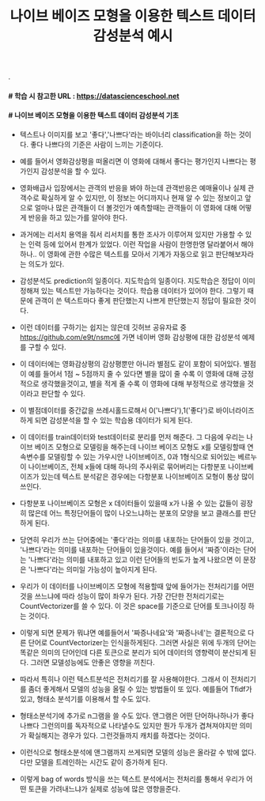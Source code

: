 ﻿---
layout: post
title: "나이브 베이즈 모형을 이용한 텍스트 데이터 감성분석 예시"
tags: [머신러닝]
comments: true
---

.

#### # 학습 시 참고한 URL : https://datascienceschool.net


#### # 나이브 베이즈 모형을 이용한 텍스트 데이터 감성분석 기초


- 텍스트나 이미지를 보고 '좋다','나쁘다'라는 바이너리 classification을 하는 것이다. 좋다 나쁘다의 기준은 사람이 느끼는 기준이다.


- 예를 들어서 영화감상평을 떠올리면 이 영화에 대해서 좋다는 평가인지 나쁘다는 평가인지 감성분석을 할 수 있다.


- 영화배급사 입장에서는 관객의 반응을 봐야 하는데 관객반응은 예매율이나 실제 관객수로 확실하게 알 수 있지만, 이 정보는 어디까지나 현재 알 수 있는 정보이고 앞으로 얼마나 많은 관객들이 더 볼것인가 예측할때는 관객들이 이 영화에 대해 어떻게 반응을 하고 있는가를 알아야 한다.


- 과거에는 리서치 용역을 줘서 리서치를 통한 조사가 이루어져 있지만 가용할 수 있는 인력 등에 있어서 한계가 있었다. 이런 작업을 사람이 한명한명 달라붙어서 해야하나.. 이 영화에 관한 수많은 텍스트를 모아서 기계가 자동으로 읽고 판단해보자라는 의도가 있다.


- 감성분석도 prediction의 일종이다. 지도학습의 일종이다. 지도학습은 정답이 이미 정해져 있는 텍스트만 가능하다는 것이다. 학습용 데이터가 있어야 한다. 그렇기 때문에 관객이 쓴 텍스트마다 좋게 판단했는지 나쁘게 판단했는지 정답이 필요한 것이다.


- 이런 데이터를 구하기는 쉽지는 않은데 깃허브 공유자료 중 https://github.com/e9t/nsmc에 가면 네이버 영화  감상평에 대한 감성분석 예제를 구할 수 있다.


- 이 데이터에는 영화감상평의 감상평뿐만 아니라 별점도 같이 포함이 되어있다. 별점이 예를 들어서 1점 ~ 5점까지 줄 수 있다면 별을 많이 줄 수록 이 영화에 대해 긍정적으로 생각했을것이고, 별을 적게 줄 수록 이 영화에 대해 부정적으로 생각했을 것이라고 판단할 수 있다.


- 이 별점데이터를 중간값을 쓰레시홀드로해서 0('나쁘다'),1('좋다')로 바이너라이즈하게 되면 감성분석을 할 수 있는 학습용 데이터가 되게 된다.


- 이 데이터를 train데이터와 test데이터로 분리를 먼저 해준다. 그 다음에 우리는 나이브 베이즈 모형으로 모델링을 해주는데 나이브 베이즈 모형도 x를 모델링할때 연속변수를 모델링할 수 있는 가우시안 나이브베이즈, 0과 1형식으로 되어있는 베르누이 나이브베이즈, 전체 x들에 대해 하나의 주사위로 묶어버리는 다항분포 나이브베이즈가 있는데 텍스트 분석같은 경우에는 다항분포 나이브베이즈 모형이 통상 많이 쓰인다.


- 다항분포 나이브베이즈 모형은 x 데이터들이 있을때 x가 나올 수 있는 값들이 굉장히 많은데 어느 특정단어들이 많이 나오느냐하는 분포의 모양을 보고 클래스를 판단하게 된다.


- 당연히 우리가 쓰는 단어중에는 '좋다'라는 의미를 내포하는 단어들이 있을 것이고, '나쁘다'라는 의미를 내포하는 단어들이 있을것이다. 예를 들어서 '짜증'이라는 단어는 '나쁘다'라는 의미를 내포하고 있고 이런 단어들의 빈도가 높게 나왔으면 이 문장은 '나쁘다'라는 의미일 가능성이 높아지게 된다.


- 우리가 이 데이터를 나이브베이즈 모형에 적용할때 앞에 들어가는 전처리기를 어떤것을 쓰느냐에 따라 성능이 많이 좌우가 된다. 가장 간단한 전처리기로는 CountVectorizer를 쓸 수 있다. 이 것은 space를 기준으로 단어를 토크나이징 하는 것이다.


- 이렇게 되면 문제가 뭐냐면 예를들어서 '짜증나네요'와 '짜증나네'는 결론적으로 다른 단어로 CountVectorizer는 인식을하게된다. 그러면 사실은 위에 두개의 단어는 똑같은 의미의 단어인데 다른 토큰으로 분리가 되어 데이터의 영향력이 분산되게 된다. 그러면 모델성능에도 안좋은 영향을 끼친다.


- 따라서 특히나 이런 텍스트분석은 전처리기를 잘 사용해야한다. 그래서 이 전처리기를 좀더 좋게해서 모델의 성능을 올릴 수 있는 방법들이 또 있다. 예를들어 Tfidf가 있고, 형태소 분석기를 이용해서 할 수도 있다.


- 형태소분석기에 추가로 n그램을 쓸 수도 있다. 앤그램은 어떤 단어하나하나가 좋다 나쁘다 그런의미를 독자적으로 나타낼수도 있지만 뭔가 두개가 겹쳐져야지만 의미가 확실해지는 경우가 있다. 그런것들까지 캐치를 하겠다는 것이다.


- 이런식으로 형태소분석에 앤그램까지 쓰게되면 모델의 성능은 올라갈 수 밖에 없다. 다만 모델을 트레인하는 시간도 같이 증가하게 된다.


- 이렇게 bag of words 방식을 쓰는 텍스트 분석에서는 전처리를 통해서 우리가 어떤 토큰을 가려내느냐가 실제로 성능에 많은 영향을준다.
